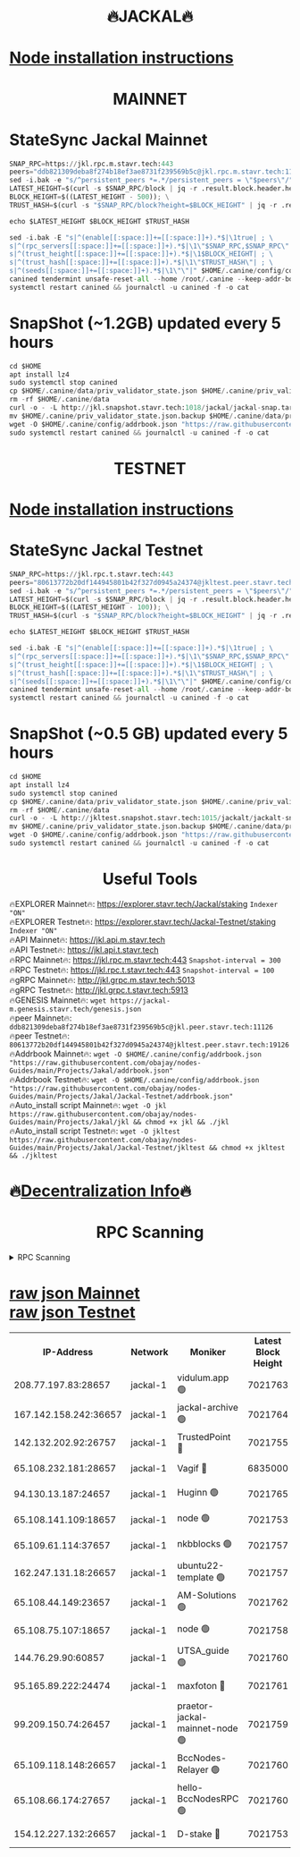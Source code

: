 <h1 align="center"> 🔥JACKAL🔥</h1>

[Node installation instructions](https://github.com/obajay/nodes-Guides/tree/main/Projects/Jakal)
=

<h1 align="center"> MAINNET</h1>

# StateSync Jackal Mainnet
```python
SNAP_RPC=https://jkl.rpc.m.stavr.tech:443
peers="ddb821309deba8f274b18ef3ae8731f239569b5c@jkl.rpc.m.stavr.tech:11126"
sed -i.bak -e "s/^persistent_peers *=.*/persistent_peers = \"$peers\"/" $HOME/.canine/config/config.toml
LATEST_HEIGHT=$(curl -s $SNAP_RPC/block | jq -r .result.block.header.height); \
BLOCK_HEIGHT=$((LATEST_HEIGHT - 500)); \
TRUST_HASH=$(curl -s "$SNAP_RPC/block?height=$BLOCK_HEIGHT" | jq -r .result.block_id.hash)

echo $LATEST_HEIGHT $BLOCK_HEIGHT $TRUST_HASH

sed -i.bak -E "s|^(enable[[:space:]]+=[[:space:]]+).*$|\1true| ; \
s|^(rpc_servers[[:space:]]+=[[:space:]]+).*$|\1\"$SNAP_RPC,$SNAP_RPC\"| ; \
s|^(trust_height[[:space:]]+=[[:space:]]+).*$|\1$BLOCK_HEIGHT| ; \
s|^(trust_hash[[:space:]]+=[[:space:]]+).*$|\1\"$TRUST_HASH\"| ; \
s|^(seeds[[:space:]]+=[[:space:]]+).*$|\1\"\"|" $HOME/.canine/config/config.toml
canined tendermint unsafe-reset-all --home /root/.canine --keep-addr-book
systemctl restart canined && journalctl -u canined -f -o cat
```
# SnapShot (~1.2GB) updated every 5 hours
```python
cd $HOME
apt install lz4
sudo systemctl stop canined
cp $HOME/.canine/data/priv_validator_state.json $HOME/.canine/priv_validator_state.json.backup
rm -rf $HOME/.canine/data
curl -o - -L http://jkl.snapshot.stavr.tech:1018/jackal/jackal-snap.tar.lz4 | lz4 -c -d - | tar -x -C $HOME/.canine --strip-components 2
mv $HOME/.canine/priv_validator_state.json.backup $HOME/.canine/data/priv_validator_state.json
wget -O $HOME/.canine/config/addrbook.json "https://raw.githubusercontent.com/obajay/nodes-Guides/main/Projects/Jakal/addrbook.json"
sudo systemctl restart canined && journalctl -u canined -f -o cat
```

<h1 align="center"> TESTNET</h1>

[Node installation instructions](https://github.com/obajay/nodes-Guides/tree/main/Projects/Jakal/Jackal-Testnet)
=

# StateSync Jackal Testnet
```python
SNAP_RPC=https://jkl.rpc.t.stavr.tech:443
peers="80613772b20df144945801b42f327d0945a24374@jkltest.peer.stavr.tech:19126"
sed -i.bak -e "s/^persistent_peers *=.*/persistent_peers = \"$peers\"/" $HOME/.canine/config/config.toml
LATEST_HEIGHT=$(curl -s $SNAP_RPC/block | jq -r .result.block.header.height); \
BLOCK_HEIGHT=$((LATEST_HEIGHT - 100)); \
TRUST_HASH=$(curl -s "$SNAP_RPC/block?height=$BLOCK_HEIGHT" | jq -r .result.block_id.hash)

echo $LATEST_HEIGHT $BLOCK_HEIGHT $TRUST_HASH

sed -i.bak -E "s|^(enable[[:space:]]+=[[:space:]]+).*$|\1true| ; \
s|^(rpc_servers[[:space:]]+=[[:space:]]+).*$|\1\"$SNAP_RPC,$SNAP_RPC\"| ; \
s|^(trust_height[[:space:]]+=[[:space:]]+).*$|\1$BLOCK_HEIGHT| ; \
s|^(trust_hash[[:space:]]+=[[:space:]]+).*$|\1\"$TRUST_HASH\"| ; \
s|^(seeds[[:space:]]+=[[:space:]]+).*$|\1\"\"|" $HOME/.canine/config/config.toml
canined tendermint unsafe-reset-all --home /root/.canine --keep-addr-book
systemctl restart canined && journalctl -u canined -f -o cat
```
# SnapShot (~0.5 GB) updated every 5 hours
```python
cd $HOME
apt install lz4
sudo systemctl stop canined
cp $HOME/.canine/data/priv_validator_state.json $HOME/.canine/priv_validator_state.json.backup
rm -rf $HOME/.canine/data
curl -o - -L http://jkltest.snapshot.stavr.tech:1015/jackalt/jackalt-snap.tar.lz4 | lz4 -c -d - | tar -x -C $HOME/.canine --strip-components 2
mv $HOME/.canine/priv_validator_state.json.backup $HOME/.canine/data/priv_validator_state.json
wget -O $HOME/.canine/config/addrbook.json "https://raw.githubusercontent.com/obajay/nodes-Guides/main/Projects/Jakal/Jackal-Testnet/addrbook.json"
sudo systemctl restart canined && journalctl -u canined -f -o cat
```

 <h1 align="center"> Useful Tools</h1>

🔥EXPLORER Mainnet🔥:      https://explorer.stavr.tech/Jackal/staking		        `Indexer "ON"` \
🔥EXPLORER Testnet🔥:      https://explorer.stavr.tech/Jackal-Testnet/staking     `Indexer "ON"` \
🔥API Mainnet🔥: 			 		 https://jkl.api.m.stavr.tech \
🔥API Testnet🔥: 			 		 https://jkl.api.t.stavr.tech \
🔥RPC Mainnet🔥:           https://jkl.rpc.m.stavr.tech:443              `Snapshot-interval = 300` \
🔥RPC Testnet🔥:           https://jkl.rpc.t.stavr.tech:443              `Snapshot-interval = 100` \
🔥gRPC Mainnet🔥:          http://jkl.grpc.m.stavr.tech:5013 \
🔥gRPC Testnet🔥:          http://jkl.grpc.t.stavr.tech:5913 \
🔥GENESIS Mainnet🔥:    `wget https://jackal-m.genesis.stavr.tech/genesis.json` \
🔥peer Mainnet🔥:					 `ddb821309deba8f274b18ef3ae8731f239569b5c@jkl.peer.stavr.tech:11126` \
🔥peer Testnet🔥:					 `80613772b20df144945801b42f327d0945a24374@jkltest.peer.stavr.tech:19126` \
🔥Addrbook Mainnet🔥:    ```wget -O $HOME/.canine/config/addrbook.json "https://raw.githubusercontent.com/obajay/nodes-Guides/main/Projects/Jakal/addrbook.json"``` \
🔥Addrbook Testnet🔥:    ```wget -O $HOME/.canine/config/addrbook.json "https://raw.githubusercontent.com/obajay/nodes-Guides/main/Projects/Jakal/Jackal-Testnet/addrbook.json"``` \
🔥Auto_install script Mainnet🔥: ```wget -O jkl https://raw.githubusercontent.com/obajay/nodes-Guides/main/Projects/Jakal/jkl && chmod +x jkl && ./jkl``` \
🔥Auto_install script Testnet🔥: ```wget -O jkltest https://raw.githubusercontent.com/obajay/nodes-Guides/main/Projects/Jakal/Jackal-Testnet/jkltest && chmod +x jkltest && ./jkltest```

🔥[Decentralization Info](https://github.com/obajay/StateSync-snapshots/tree/main/Projects/Jackal/Decentralization)🔥
=

<h1 align="center"> RPC Scanning</h1>

<details>
<summary>RPC Scanning</summary>

<h2 align="center"> We scan nodes in real time every 4 hours. And we provide the final result of RPC endpoints.
We cannot influence the operation of these nodes in any way. </h2>


```python
If Voting Power is higher than 0 --> then the Node is a validator of the network and may be subject to attack and be a potential threat to the chain.
```
```python
We marked such validators with a red symbol
```

</details>

[raw json Mainnet](https://rpc-check.jaclalm.stavr.tech/jaclalm/rpc-jaclalm-result.json) \
[raw json Testnet](https://github.com/obajay/StateSync-snapshots/tree/main/Projects/Jackal/Rpc-Check-Testnet)
=

<table><tr><th>IP-Address</th><th>Network</th><th>Moniker</th><th>Latest Block Height</th><th>Earliest Block Height</th><th>Catching Up</th><th>Tx Index</th><th>Voting Power</th><th>Scan Time</th></tr><tr><td>208.77.197.83:28657</td><td>jackal-1</td><td>vidulum.app 🟢</td><td>7021763</td><td>0</td><td>False</td><td>on</td><td>0</td><td>2024-03-26T00:52:38.522055229UTC</td></tr><tr><td>167.142.158.242:36657</td><td>jackal-1</td><td>jackal-archive 🟢</td><td>7021764</td><td>2770293</td><td>False</td><td>on</td><td>0</td><td>2024-03-26T00:52:41.329566666UTC</td></tr><tr><td>142.132.202.92:26757</td><td>jackal-1</td><td>TrustedPoint 🔴</td><td>7021755</td><td>6129401</td><td>False</td><td>on</td><td>298059</td><td>2024-03-26T00:51:48.445035270UTC</td></tr><tr><td>65.108.232.181:28657</td><td>jackal-1</td><td>Vagif 🔴</td><td>6835000</td><td>6462201</td><td>False</td><td>off</td><td>60003</td><td>2024-03-26T00:52:24.411710893UTC</td></tr><tr><td>94.130.13.187:24657</td><td>jackal-1</td><td>Huginn 🟢</td><td>7021765</td><td>6707772</td><td>False</td><td>on</td><td>0</td><td>2024-03-26T00:52:45.634608729UTC</td></tr><tr><td>65.108.141.109:18657</td><td>jackal-1</td><td>node 🟢</td><td>7021753</td><td>6773189</td><td>False</td><td>on</td><td>0</td><td>2024-03-26T00:51:35.923263164UTC</td></tr><tr><td>65.109.61.114:37657</td><td>jackal-1</td><td>nkbblocks 🟢</td><td>7021757</td><td>6785101</td><td>False</td><td>on</td><td>0</td><td>2024-03-26T00:52:01.734256933UTC</td></tr><tr><td>162.247.131.18:26657</td><td>jackal-1</td><td>ubuntu22-template 🟢</td><td>7021757</td><td>6836503</td><td>False</td><td>off</td><td>0</td><td>2024-03-26T00:52:01.410541120UTC</td></tr><tr><td>65.108.44.149:23657</td><td>jackal-1</td><td>AM-Solutions 🟢</td><td>7021762</td><td>6891001</td><td>False</td><td>on</td><td>0</td><td>2024-03-26T00:52:29.211691623UTC</td></tr><tr><td>65.108.75.107:18657</td><td>jackal-1</td><td>node 🟢</td><td>7021758</td><td>6891691</td><td>False</td><td>on</td><td>0</td><td>2024-03-26T00:52:04.091587958UTC</td></tr><tr><td>144.76.29.90:60857</td><td>jackal-1</td><td>UTSA_guide 🟢</td><td>7021760</td><td>6902855</td><td>False</td><td>on</td><td>0</td><td>2024-03-26T00:52:19.573356688UTC</td></tr><tr><td>95.165.89.222:24474</td><td>jackal-1</td><td>maxfoton 🔴</td><td>7021761</td><td>6921761</td><td>False</td><td>off</td><td>117959</td><td>2024-03-26T00:52:24.848139972UTC</td></tr><tr><td>99.209.150.74:26457</td><td>jackal-1</td><td>praetor-jackal-mainnet-node 🟢</td><td>7021759</td><td>6959365</td><td>False</td><td>on</td><td>0</td><td>2024-03-26T00:52:14.945136697UTC</td></tr><tr><td>65.109.118.148:26657</td><td>jackal-1</td><td>BccNodes-Relayer 🟢</td><td>7021760</td><td>7005401</td><td>False</td><td>on</td><td>0</td><td>2024-03-26T00:52:17.305169944UTC</td></tr><tr><td>65.108.66.174:27657</td><td>jackal-1</td><td>hello-BccNodesRPC 🟢</td><td>7021760</td><td>7005401</td><td>False</td><td>on</td><td>0</td><td>2024-03-26T00:52:19.869929915UTC</td></tr><tr><td>154.12.227.132:26657</td><td>jackal-1</td><td>D-stake 🔴</td><td>7021753</td><td>7013001</td><td>False</td><td>off</td><td>130248</td><td>2024-03-26T00:51:33.549949416UTC</td></tr></table>

